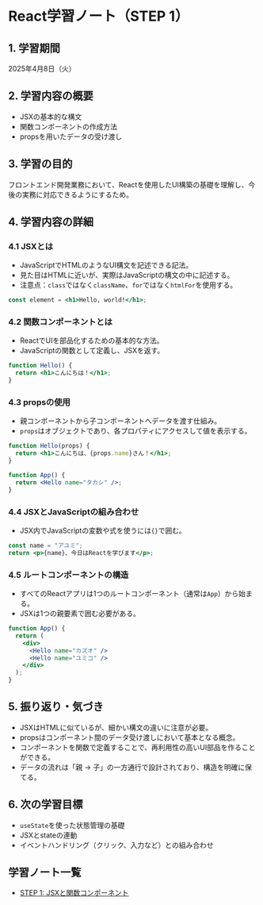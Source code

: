 # React学習ノート（STEP 1）

## 1. 学習期間
2025年4月8日（火）

## 2. 学習内容の概要
- JSXの基本的な構文
- 関数コンポーネントの作成方法
- propsを用いたデータの受け渡し

## 3. 学習の目的
フロントエンド開発業務において、Reactを使用したUI構築の基礎を理解し、今後の実務に対応できるようにするため。

## 4. 学習内容の詳細

### 4.1 JSXとは
- JavaScriptでHTMLのようなUI構文を記述できる記法。
- 見た目はHTMLに近いが、実際はJavaScriptの構文の中に記述する。
- 注意点：`class`ではなく`className`、`for`ではなく`htmlFor`を使用する。

```jsx
const element = <h1>Hello, world!</h1>;
```

### 4.2 関数コンポーネントとは
- ReactでUIを部品化するための基本的な方法。
- JavaScriptの関数として定義し、JSXを返す。

```jsx
function Hello() {
  return <h1>こんにちは！</h1>;
}
```

### 4.3 propsの使用
- 親コンポーネントから子コンポーネントへデータを渡す仕組み。
- `props`はオブジェクトであり、各プロパティにアクセスして値を表示する。

```jsx
function Hello(props) {
  return <h1>こんにちは、{props.name}さん！</h1>;
}

function App() {
  return <Hello name="タカシ" />;
}
```

### 4.4 JSXとJavaScriptの組み合わせ
- JSX内でJavaScriptの変数や式を使うには`{}`で囲む。

```jsx
const name = "アユミ";
return <p>{name}、今日はReactを学びます</p>;
```

### 4.5 ルートコンポーネントの構造
- すべてのReactアプリは1つのルートコンポーネント（通常は`App`）から始まる。
- JSXは1つの親要素で囲む必要がある。

```jsx
function App() {
  return (
    <div>
      <Hello name="カズオ" />
      <Hello name="ユミコ" />
    </div>
  );
}
```

## 5. 振り返り・気づき
- JSXはHTMLに似ているが、細かい構文の違いに注意が必要。
- propsはコンポーネント間のデータ受け渡しにおいて基本となる概念。
- コンポーネントを関数で定義することで、再利用性の高いUI部品を作ることができる。
- データの流れは「親 → 子」の一方通行で設計されており、構造を明確に保てる。

## 6. 次の学習目標
- `useState`を使った状態管理の基礎
- JSXとstateの連動
- イベントハンドリング（クリック、入力など）との組み合わせ

## 学習ノート一覧

- [STEP 1: JSXと関数コンポーネント](./notes/step1-react-notes.md)
